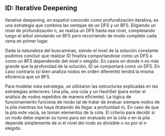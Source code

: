 ## ID: Iterative Deepening ##

Iterative deepening, en español conocido como profundización iterativa, es una
estrategia que combina las ventajas de un DFS y un BFS.
Eligiendo un nivel de profundización n, se realiza un DFS hasta ese nivel, completando
luego el árbol simulando un BFS pero recorriendo de modo completo cada rama en primer
lugar.

Dada la naturaleza del buscaminas, siendo el nivel de la solución constante pudimos
concluir que realizar ID finaliza comportandose como un DFS o como un BFS dependiendo
del nivel n elegido. En casos en donde n es más grande que la profunidad de la solución,
ID se comportará como un DFS. En caso contrario (si bien analiza nodos en orden
diferente) tendrá la misma eficiencia que un BFS.

Para modelar esta estrategia, se utilizaron las estructuras explicadas en las
estrategias anteriores: Una pila, una cola y un HashSet (para evitar el análisis de
nodos repetidos de manera eficiente).
La lógica de funcionamiento funciona de modo tal de tratar de evaluar siempre nodos de
la pila mientras los haya (tratando de llegar a profunidad n). En caso de que la pila
este vacia, se toman elementos de la cola. El criterio para decidir si un nodo debe
esperar su turno para ser evaluado en la cola o en la pila depende simplemente de si el
nivel del nodo es divisible o no por el n elegido.
